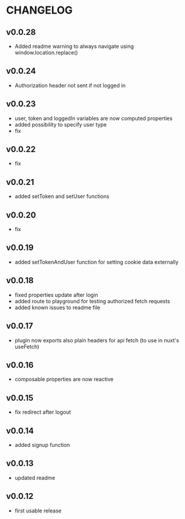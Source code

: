 # CHANGELOG

## v0.0.28

- Added readme warning to always navigate using window.location.replace()

## v0.0.24

- Authorization header not sent if not logged in

## v0.0.23

- user, token and loggedIn variables are now computed properties
- added possibility to specify user type
- fix

## v0.0.22

- fix

## v0.0.21

- added setToken and setUser functions

## v0.0.20

- fix

## v0.0.19

- added setTokenAndUser function for setting cookie data externally

## v0.0.18

- fixed properties update after login
- added route to playground for testing authorized fetch requests
- added known issues to readme file

## v0.0.17

- plugin now exports also plain headers for api fetch (to use in nuxt's useFetch)

## v0.0.16

- composable properties are now reactive

## v0.0.15

- fix redirect after logout

## v0.0.14

- added signup function

## v0.0.13

- updated readme

## v0.0.12

- first usable release

